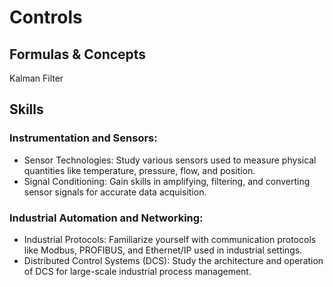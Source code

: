 # Controls

## Formulas & Concepts

Kalman Filter

## Skills

### Instrumentation and Sensors:
* Sensor Technologies: Study various sensors used to measure physical quantities like temperature, pressure, flow, and position. 
* Signal Conditioning: Gain skills in amplifying, filtering, and converting sensor signals for accurate data acquisition. 
 
### Industrial Automation and Networking:
* Industrial Protocols: Familiarize yourself with communication protocols like Modbus, PROFIBUS, and Ethernet/IP used in industrial settings. 
* Distributed Control Systems (DCS): Study the architecture and operation of DCS for large-scale industrial process management. 
